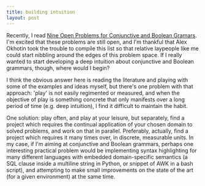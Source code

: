 ```yaml
---
title: building intuition
layout: post
---
```

Recently, I read [Nine Open Problems for Conjunctive and Boolean Gramars](http://users.utu.fi/aleokh/boolean/nine_open_problems.html). I'm excited that these problems are still open, and I'm thankful that Alex Okhotin took the trouble to compile this list so that relative laypeople like me could start nibbling around the edges of this problem space. If I really wanted to start developing a deep intuition about conjunctive and Boolean grammars, though, where would I begin? 

I think the obvious answer here is reading the literature and playing with some of the examples and ideas myself, but there's one problem with that approach: 'play' is not easily regimented or measured, and when the objective of play is something concrete that only manifests over a long period of time (e.g. deep intuition), I find it difficult to maintain the habit. 

One solution: play often, and play at your leisure, but separately, find a project which requires the continual application of your chosen domain to solved problems, and work on that in parallel. Preferably, actually, find a project which requires it many times over, in discrete, measurable units. In my case, if I'm aiming at conjunctive and Boolean grammars, perhaps one interesting practical problem would be implementing syntax highlighting for many different languages with embedded domain-specific semantics (a SQL clause inside a multiline string in Python, or snippet of AWK in a bash script), and attempting to make small improvements on the state of the art (for a given environment) at the same time.
